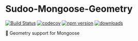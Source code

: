 # Sudoo-Mongoose-Geometry

[![Build Status](https://travis-ci.com/SudoDotDog/Sudoo-Mongoose-Geometry.svg?branch=master)](https://travis-ci.com/SudoDotDog/Sudoo-Mongoose-Geometry)
[![codecov](https://codecov.io/gh/SudoDotDog/Sudoo-Mongoose-Geometry/branch/master/graph/badge.svg)](https://codecov.io/gh/SudoDotDog/Sudoo-Mongoose-Geometry)
[![npm version](https://badge.fury.io/js/%40sudoo%2Fmongoose-geometry.svg)](https://www.npmjs.com/package/@sudoo/mongoose-geometry)
[![downloads](https://img.shields.io/npm/dm/@sudoo/mongoose-geometry.svg)](https://www.npmjs.com/package/@sudoo/mongoose-geometry)

:foggy: Geometry support for Mongoose
